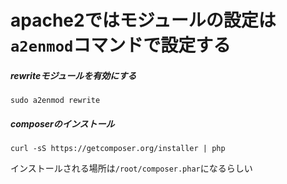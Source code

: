 # apache2ではモジュールの設定は`a2enmod`コマンドで設定する

##### rewriteモジュールを有効にする
```
sudo a2enmod rewrite
```

##### composerのインストール
```
curl -sS https://getcomposer.org/installer | php
```
インストールされる場所は`/root/composer.phar`になるらしい